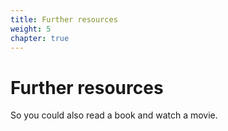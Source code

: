```yaml
---
title: Further resources
weight: 5
chapter: true
---
```


# Further resources

So you could also read a book and watch a movie.